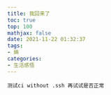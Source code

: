 ```yaml
---
title: 我回来了
toc: true
top: 100
mathjax: false
date: 2021-11-22 01:32:37
tags:
- 熵
categories:
- 生活感悟
---
```

    测试ci without .ssh 再试试是否正常

